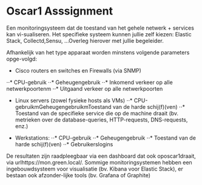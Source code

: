 # Oscar1 Asssignment

Een monitoringsysteem dat de toestand van het gehele netwerk + services kan vi-sualiseren. Het specifieke systeem kunnen jullie zelf kiezen: Elastic Stack, Collectd,Sensu, ...Overleg hierover met jullie begeleider.

Afhankelijk van het type apparaat worden minstens volgende parameters opge-volgd:


*  Cisco routers en switches en Firewalls (via SNMP)

⋅⋅* CPU-gebruik
⋅⋅* Geheugengebruik
⋅⋅* Inkomend verkeer op alle netwerkpoortenm
⋅⋅* Uitgaand verkeer op alle netwerkpoorten

* Linux servers (zowel fysieke hosts als VMs)
⋅⋅* CPU-gebruikmGeheugengebruikmToestand van de harde schij(f)(ven)
⋅⋅* Toestand van de specifieke service die op de machine draait (bv. metrieken over de database-queries, HTTP-requests, DNS-requests, enz.)

* Werkstations:
⋅⋅* CPU-gebruik
⋅⋅* Geheugengebruik
⋅⋅* Toestand van de harde schij(f)(ven)
⋅⋅* Gebruikerslogins

De resultaten zijn raadpleegbaar via een dashboard dat ook oposcar1draait, via urlhttps://mon.green.local/. Sommige monitoringsystemen hebben een ingebouwdsysteem voor visualisatie (bv. Kibana voor Elastic Stack), er bestaan ook afzonder-lijke tools (bv. Grafana of Graphite)